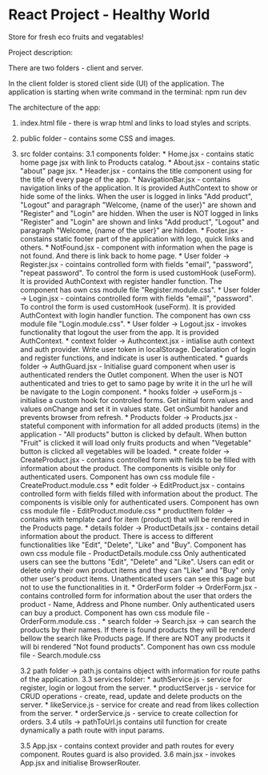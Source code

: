 # React Project - Healthy World

Store for fresh eco fruits and vegatables!

Project description: 

There are two folders - client and server. 

In the client folder is stored client side (UI) of the application. 
The application is starting when write command in the terminal: npm run dev

The architecture of the app: 
1. index.html file - there is wrap html and links to load styles and scripts.
2. public folder - contains some CSS and images.
3. src folder contains:
    3.1 components folder:
        * Home.jsx - contains static home page jsx with link to Products catalog.
        * About.jsx - contains static "about" page jsx.
        * Header.jsx - contains the title component using for the title of every page of the app.
        * NavigationBar.jsx - contains navigation links of the application. It is provided AuthContext to show or hide some of the
            links. When the user is logged in links "Add product", "Logout" and paragraph "Welcome, {name of the user}" are shown and 
            "Register" and "Login" are hidden. When the user is NOT logged in links "Register" and "Login" are shown and links
            "Add product", "Logout" and paragraph "Welcome, {name of the user}" are hidden.
        * Footer.jsx - constains static footer part of the application with logo, quick links and others.
        * NotFound.jsx - component with information when the page is not found. And there is link back to home page.
        * User folder -> Register.jsx - cointains controlled form with fields "email", "password", "repeat password". To control the
            form is used customHook (useForm). It is provided AuthContext with register handler function. The component has own css module file "Register.module.css".
        * User folder -> Login.jsx - cointains controlled form with fields "email", "password". To control the
            form is used customHook (useForm). It is provided AuthContext with login handler function. The component has own css module file "Login.module.css".
        * User folder -> Logout.jsx - invokes functionality that logout the user from the app. It is provided AuthContext.
        * context folder -> Authcontext.jsx - intialise auth context and auth provider. Write user token in localStorage. 
            Declaration of login and register functions, and indicate is user is authenticated.
        * guards folder -> AuthGuard.jsx - Initialise guard component when user is authenticated renders the Outlet component. 
                When the user is NOT authenticated and tries to get to samo page by write it in the url he will be navigate to the Login component.
        * hooks folder -> useForm.js - initialise a custom hook for controled forms. Get initial form values and values onChange and set
                it in values state. Get onSumbit hander and prevents browser from refresh.
        * Products folder -> Products.jsx - stateful component with information for all added products (items) in the application -
                "All products" button is clicked by default. When button "Fruit" is clicked it will load only fruits products and 
                when "Vegetable" button is clicked all vegetables will be loaded.
        * create folder -> CreateProduct.jsx - contains controlled form with fields to be filled with information about the product.
                The components is visible only for authenticated users. Component has own css module file - CreateProduct.module.css
        * edit folder -> EditProduct.jsx - contains controlled form with fields filled with information about the product.
                The components is visible only for authenticated users. Component has own css module file - EditProduct.module.css
        * productItem folder -> contains with template card for item (product) that will be rendered in the Products page.
        * details folder -> ProductDetails.jsx - contains detail information about the product. There is аccess to different
                functionalities like "Edit", "Delete", "Like" and "Buy". Component has own css module file - ProductDetails.module.css
                Only authenticated users can see the buttons "Edit", "Delete" and "Like". Users can edit or delete only their own product items and they can "Like" and "Buy" only other user's product items. Unathenticated users can see this page but 
                not to use the functionalities in it.
        * OrderForm folder -> OrderForm.jsx - contains controlled form for information about the user that orders the product - Name,
                Address and Phone number. Only authenticated users can buy a product. Component has own css module file - 
                OrderForm.module.css .
        * search folder -> Search.jsx -> can search the products by their names. If there is found products they will be renderd bellow
                the search like Products page. If there are NOT any products it will bi rendered "Not found products". Component has own 
                css module file - Search.module.css

    3.2 path folder -> path.js contains object with information for route paths of the application.
    3.3 services folder:
        * authService.js - service for register, login or logout from the server.
        * productServer.js - service for CRUD operations - create, read, update and delete products on the server.
        * likeService.js - service for create and read from likes collection from the server.
        * orderService.js - service to create collection for orders.
    3.4 utils -> pathToUrl.js contains util function for create dynamically a path route with input params.

    3.5 App.jsx - contains context provider and path routes for every component. Routes guard is also provided.
    3.6 main.jsx - invokes App.jsx and initialise BrowserRouter.      
